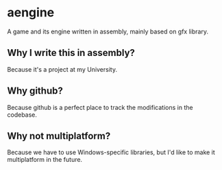 # aengine
A game and its engine written in assembly, mainly based on gfx library.

## Why I write this in assembly?
Because it's a project at my University.

## Why github?
Because github is a perfect place to track the modifications in the codebase.

## Why not multiplatform?
Because we have to use Windows-specific libraries, but I'd like to make it
multiplatform in the future.
